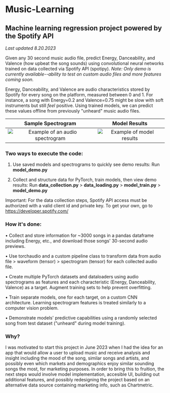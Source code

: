 # Music-Learning
## Machine learning regression project powered by the Spotify API

*Last updated 8.20.2023*

Given any 30 second music audio file, predict Energy, Danceability, and Valence (how upbeat the song sounds) using convolutional neural networks trained on data collected via Spotify API (spotipy). *Note: Only demo is currently available--ability to test on custom audio files and more features coming soon.*

Energy, Danceability, and Valence are audio characteristics stored by Spotify for every song on the platform, measured between 0 and 1. For instance, a song with Energy=0.2 and Valence=0.75 might be slow with soft instruments but still *feel* positive. Using trained models, we can predict these values offline from previously "unheard" music audio files.

Sample Spectrogram             |  Model Results
:-------------------------:|:-------------------------:
![Example of an audio spectrogram](https://i.ibb.co/HNqwGjJ/dont-be-shy-spec-demo.png)  |  ![Example of model results](https://i.ibb.co/HHFq0b9/dont-be-shy-demo.png)

### Two ways to execute the code:
1. Use saved models and spectrograms to quickly see demo results: 
   Run **model_demo.py**

2. Collect and structure data for PyTorch, train models, then view demo results:
   Run **data_collection.py** > **data_loading.py** > **model_train.py** > **model_demo.py**

Important: For the data collection steps, Spotify API access must be authorized with a valid client id and private key. To get your own, go to https://developer.spotify.com/

### How it's done:
• Collect and store information for ~3000 songs in a pandas dataframe including Energy, etc., and download those songs' 30-second audio previews.

• Use torchaudio and a custom pipeline class to transform data from audio file > waveform (tensor) > spectrogram (tensor) for each collected audio file.

• Create multiple PyTorch datasets and dataloaders using audio spectrograms as features and each characteristic (Energy, Danceability, Valence) as a target. Augment training sets to help prevent overfitting. 

• Train separate models, one for each target, on a custom CNN architecture. Learning spectrogram features is treated similarly to a computer vision problem.

• Demonstrate models' predictive capabilities using a randomly selected song from test dataset ("unheard" during model training).

### Why?
I was motivated to start this project in June 2023 when I had the idea for an app that would allow a user to upload music and receive analysis and insight including the mood of the song, similar songs and artists, and possibly even which markets and demographics enjoy similar sounding songs the most, for marketing purposes. In order to bring this to fruition, the next steps would involve model implementation, accesible UI, building out additional features, and possibly redesigning the project based on an alternative data source containing marketing info, such as Chartmetric.

